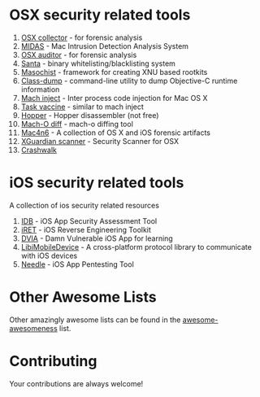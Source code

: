 OSX security related tools
====================

1. [OSX collector](https://github.com/Yelp/OSXCollector) - for forensic analysis
2. [MIDAS](https://github.com/etsy/MIDAS) - Mac Intrusion Detection Analysis System
3. [OSX auditor](https://github.com/jipegit/OSXAuditor) - for forensic analysis
4. [Santa](https://github.com/google/santa) - binary whitelisting/blacklisting system
5. [Masochist](https://github.com/squiffy/Masochist) - framework for creating XNU based rootkits
6. [Class-dump](http://stevenygard.com/projects/class-dump/) - command-line utility to dump Objective-C runtime information
7. [Mach inject](https://github.com/rentzsch/mach_inject) - Inter process code injection for Mac OS X
8. [Task vaccine](https://github.com/rodionovd/task_vaccine) - similar to mach inject
8. [Hopper](http://www.hopperapp.com/) - Hopper disassembler (not free)
9. [Mach-O diff](https://github.com/samdmarshall/machodiff) - mach-o diffing tool
10. [Mac4n6](https://github.com/pstirparo/mac4n6) - A collection of OS X and iOS forensic artifacts
11. [XGuardian scanner](https://github.com/openscanner/XGuardian) - Security Scanner for OSX
12. [Crashwalk](https://github.com/bnagy/crashwalk)

iOS security related tools
====================

A collection of ios security related resources

1. [IDB](https://github.com/dmayer/idb) - iOS App Security Assessment Tool
2. [iRET](https://github.com/S3Jensen/iRET) - iOS Reverse Engineering Toolkit
3. [DVIA](http://damnvulnerableiosapp.com/) - Damn Vulnerable iOS App for learning
4. [LibiMobileDevice](https://github.com/libimobiledevice/libimobiledevice) - A cross-platform protocol library to communicate with iOS devices
5. [Needle](https://github.com/mwrlabs/needle) - iOS App Pentesting Tool


# Other Awesome Lists
Other amazingly awesome lists can be found in the
[awesome-awesomeness](https://github.com/bayandin/awesome-awesomeness) list.

# Contributing
Your contributions are always welcome!
